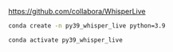 
https://github.com/collabora/WhisperLive


```bash
conda create -n py39_whisper_live python=3.9

conda activate py39_whisper_live
```



